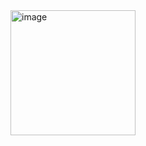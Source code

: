 <img width="200" height="200" alt="image" src="https://github.com/user-attachments/assets/83269047-bbee-4574-86cc-913cb2bbc280" />
